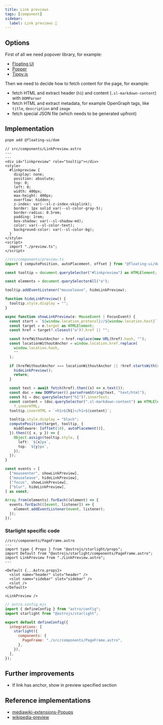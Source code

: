 ```yaml
---
title: Link previews
tags: [component]
sidebar:
  label: Link previews 🚧
---
```


## Options

First of all we need popover library, for example:

- [Floating UI](https://floating-ui.com/)
- [Popper](https://popper.js.org/)
- [Tippy.js](https://atomiks.github.io/tippyjs/)

Then we need to decide how to fetch content for the page, for example:

- fetch HTML and extract header (`h1`) and content (`.sl-markdown-content`) with `DOMParser`
- fetch HTML and extract metadata, for example OpenGraph tags, like `title`, `description` and `image`
- fetch special JSON file (which needs to be generated upfront)

## Implementation

```bash title="Instal dependencies…"
pnpm add @floating-ui/dom
```

```astro
// src/components/LinkPreview.astro
---
---
<div id="linkpreview" role="tooltip"></div>
<style>
  #linkpreview {
    display: none;
    position: absolute;
    top: 0;
    left: 0;
    width: 400px;
    max-height: 400px;
    overflow: hidden;
    z-index: var(--sl-z-index-skiplink);
    border: 1px solid var(--sl-color-gray-5);
    border-radius: 0.5rem;
    padding: 1rem;
    box-shadow: var(--sl-shadow-md);
    color: var(--sl-color-text);
    background-color: var(--sl-color-bg);
  }
</style>
<script>
  import "./preview.ts";
</script>
```

```ts
//src/components/preview.ts
import { computePosition, autoPlacement, offset } from "@floating-ui/dom";

const tooltip = document.querySelector("#linkpreview") as HTMLElement;

const elements = document.querySelectorAll("a");

tooltip.addEventListener("mouseleave", hideLinkPreview);

function hideLinkPreview() {
  tooltip.style.display = "";
}

async function showLinkPreview(e: MouseEvent | FocusEvent) {
  const start = `${window.location.protocol}//${window.location.host}`;
  const target = e.target as HTMLElement;
  const href = target?.closest("a")?.href || "";

  const hrefWithoutAnchor = href.replace(new URL(href).hash, "");
  const locationWithoutAnchor = window.location.href.replace(
    window.location.hash,
    ""
  );

  if (hrefWithoutAnchor === locationWithoutAnchor || !href.startsWith(start)) {
    hideLinkPreview();
    return;
  }

  const text = await fetch(href).then((x) => x.text());
  const doc = new DOMParser().parseFromString(text, "text/html");
  const h1 = doc.querySelector("h1")?.innerText;
  const content = (doc.querySelector(".sl-markdown-content") as HTMLElement)
    ?.innerHTML;
  tooltip.innerHTML = `<h1>${h1}</h1>${content}`;

  tooltip.style.display = "block";
  computePosition(target, tooltip, {
    middleware: [offset(10), autoPlacement()],
  }).then(({ x, y }) => {
    Object.assign(tooltip.style, {
      left: `${x}px`,
      top: `${y}px`,
    });
  });
}

const events = [
  ["mouseenter", showLinkPreview],
  ["mouseleave", hideLinkPreview],
  ["focus", showLinkPreview],
  ["blur", hideLinkPreview],
] as const;

Array.from(elements).forEach((element) => {
  events.forEach(([event, listener]) => {
    element.addEventListener(event, listener);
  });
});
```

### Starlight specific code

```astro
//src/components/PageFrame.astro
---
import type { Props } from "@astrojs/starlight/props";
import Default from "@astrojs/starlight/components/PageFrame.astro";
import LinkPreview from "./LinkPreview.astro";
---

<Default {...Astro.props}>
  <slot name="header" slot="header" />
  <slot name="sidebar" slot="sidebar" />
  <slot />
</Default>

<LinkPreview />
```

```js
// astro.config.mjs
import { defineConfig } from "astro/config";
import starlight from "@astrojs/starlight";

export default defineConfig({
  integrations: [
    starlight({
      components: {
        PageFrame: "./src/components/PageFrame.astro",
      },
    }),
  ],
});
```

## Further improvements

- If link has anchor, show in preview specified section

## Reference implementations

- [mediawiki-extensions-Popups](https://github.com/wikimedia/mediawiki-extensions-Popups)
- [wikipedia-preview](https://github.com/wikimedia/wikipedia-preview)
